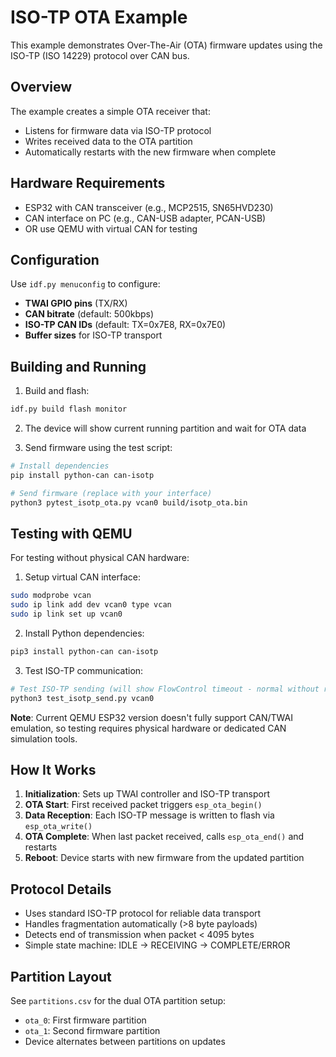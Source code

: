 # ISO-TP OTA Example

This example demonstrates Over-The-Air (OTA) firmware updates using the ISO-TP (ISO 14229) protocol over CAN bus.

## Overview

The example creates a simple OTA receiver that:
- Listens for firmware data via ISO-TP protocol
- Writes received data to the OTA partition
- Automatically restarts with the new firmware when complete

## Hardware Requirements

- ESP32 with CAN transceiver (e.g., MCP2515, SN65HVD230)
- CAN interface on PC (e.g., CAN-USB adapter, PCAN-USB)
- OR use QEMU with virtual CAN for testing

## Configuration

Use `idf.py menuconfig` to configure:
- **TWAI GPIO pins** (TX/RX)
- **CAN bitrate** (default: 500kbps)  
- **ISO-TP CAN IDs** (default: TX=0x7E8, RX=0x7E0)
- **Buffer sizes** for ISO-TP transport

## Building and Running

1. Build and flash:
```bash
idf.py build flash monitor
```

2. The device will show current running partition and wait for OTA data

3. Send firmware using the test script:
```bash
# Install dependencies
pip install python-can can-isotp

# Send firmware (replace with your interface)
python3 pytest_isotp_ota.py vcan0 build/isotp_ota.bin
```

## Testing with QEMU

For testing without physical CAN hardware:

1. Setup virtual CAN interface:
```bash
sudo modprobe vcan
sudo ip link add dev vcan0 type vcan  
sudo ip link set up vcan0
```

2. Install Python dependencies:
```bash
pip3 install python-can can-isotp
```

3. Test ISO-TP communication:
```bash
# Test ISO-TP sending (will show FlowControl timeout - normal without receiver)
python3 test_isotp_send.py vcan0
```

**Note**: Current QEMU ESP32 version doesn't fully support CAN/TWAI emulation, so testing requires physical hardware or dedicated CAN simulation tools.

## How It Works

1. **Initialization**: Sets up TWAI controller and ISO-TP transport
2. **OTA Start**: First received packet triggers `esp_ota_begin()`
3. **Data Reception**: Each ISO-TP message is written to flash via `esp_ota_write()`
4. **OTA Complete**: When last packet received, calls `esp_ota_end()` and restarts
5. **Reboot**: Device starts with new firmware from the updated partition

## Protocol Details

- Uses standard ISO-TP protocol for reliable data transport
- Handles fragmentation automatically (>8 byte payloads)
- Detects end of transmission when packet < 4095 bytes
- Simple state machine: IDLE → RECEIVING → COMPLETE/ERROR

## Partition Layout

See `partitions.csv` for the dual OTA partition setup:
- `ota_0`: First firmware partition  
- `ota_1`: Second firmware partition
- Device alternates between partitions on updates